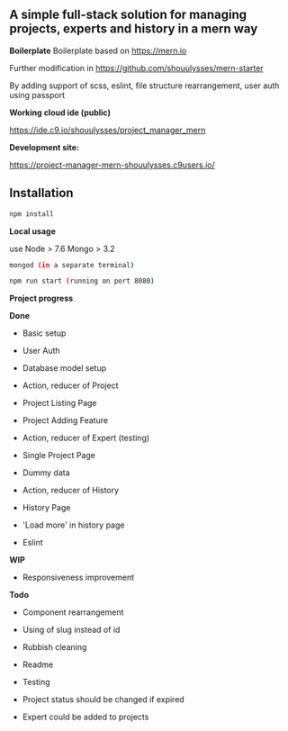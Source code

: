 ## A simple full-stack solution for managing projects, experts and history in a mern way

**Boilerplate**
Boilerplate based on https://mern.io

Further modification in https://github.com/shouulysses/mern-starter

By adding support of scss, eslint, file structure rearrangement, user auth using passport

**Working cloud ide (public)**

https://ide.c9.io/shouulysses/project_manager_mern

**Development site:**

https://project-manager-mern-shouulysses.c9users.io/

## Installation

````sh
npm install
````

**Local usage**

use Node > 7.6 Mongo > 3.2

````sh
mongod (in a separate terminal)

npm run start (running on port 8080)
````

**Project progress**

**Done**

- Basic setup

- User Auth

- Database model setup

- Action, reducer of Project

- Project Listing Page

- Project Adding Feature

- Action, reducer of Expert (testing)

- Single Project Page

- Dummy data

- Action, reducer of History

- History Page

- 'Load more' in history page

- Eslint

**WIP**

- Responsiveness improvement

**Todo** 

- Component rearrangement

- Using of slug instead of id

- Rubbish cleaning

- Readme

- Testing

- Project status should be changed if expired

- Expert could be added to projects
